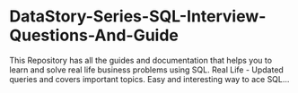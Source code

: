 # DataStory-Series-SQL-Interview-Questions-And-Guide
This Repository has all the guides and documentation that helps you to learn and solve real life business problems using SQL. 
Real Life - Updated queries and covers important topics. Easy and interesting way to ace SQL...
